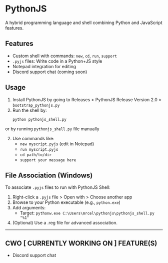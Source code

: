 # PythonJS

A hybrid programming language and shell combining Python and JavaScript features.

## Features
- Custom shell with commands: `new`, `cd`, `run`, `support`
- `.pyjs` files: Write code in a Python+JS style
- Notepad integration for editing
- Discord support chat (coming soon)

## Usage
1. Install PythonJS by going to Releases > PythonJS Release Version 2.0 > `bootstrap_pythonjs.py`
2. Run the shell by:
   ```
   python pythonjs_shell.py
   ```
or by running `pythonjs_shell.py` file manually

2. Use commands like:
   - `new myscript.pyjs` (edit in Notepad)
   - `run myscript.pyjs`
   - `cd path/to/dir`
   - `support your message here`

## File Association (Windows)
To associate `.pyjs` files to run with PythonJS Shell:

1. Right-click a `.pyjs` file > Open with > Choose another app
2. Browse to your Python executable (e.g., `python.exe`)
3. Add arguments:
   - Target: `pythonw.exe C:\Users\mrcel\pythonjs\pythonjs_shell.py "%1"`
4. (Optional) Use a .reg file for advanced association.

---

## CWO [ CURRENTLY WORKING ON ] FEATURE(S)
- Discord support chat
